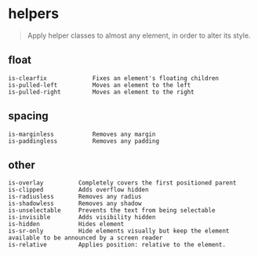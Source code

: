 # helpers
> Apply helper classes to almost any element, in order to alter its style.

## float
~~~
is-clearfix	            Fixes an element's floating children
is-pulled-left	        Moves an element to the left
is-pulled-right	        Moves an element to the right
~~~

## spacing
~~~
is-marginless	        Removes any margin
is-paddingless	        Removes any padding
~~~

## other
~~~
is-overlay	        Completely covers the first positioned parent
is-clipped	        Adds overflow hidden
is-radiusless	    Removes any radius
is-shadowless	    Removes any shadow
is-unselectable	    Prevents the text from being selectable
is-invisible	    Adds visibility hidden
is-hidden	        Hides element
is-sr-only      	Hide elements visually but keep the element available to be announced by a screen reader
is-relative	        Applies position: relative to the element.
~~~